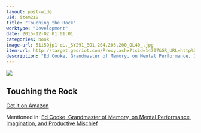 ```yaml
---
layout: post-wide
uid: item218
title: "Touching the Rock"
worktype: "Development"
date: 2015-12-02 01:01:01
categories: book
image-url: 51i5Ojp1-qL._SY291_BO1,204,203,200_QL40_.jpg
item-url: http://target.georiot.com/Proxy.ashx?tsid=14707&GR_URL=http%3A%2F%2Fwww.amazon.com%2FTouching-Rock-An-Experience-Blindness%2Fdp%2F067973547X%2F
description: "Ed Cooke, Grandmaster of Memory, on Mental Performance, Imagination, and Productive Mischief"
---
```

<a href="http://target.georiot.com/Proxy.ashx?tsid=14707&GR_URL=http%3A%2F%2Fwww.amazon.com%2FTouching-Rock-An-Experience-Blindness%2Fdp%2F067973547X%2F" target="blank"><img src="../../../../img/thumbs/51i5Ojp1-qL._SY291_BO1,204,203,200_QL40_.jpg" class="prod-img"></a>
<h2>Touching the Rock</h2>
<p><a href="http://target.georiot.com/Proxy.ashx?tsid=14707&GR_URL=http%3A%2F%2Fwww.amazon.com%2FTouching-Rock-An-Experience-Blindness%2Fdp%2F067973547X%2F" target="blank">Get it on Amazon</a><p>
<p>Mentioned in: <a href="http://fourhourworkweek.com/2014/12/30/ed-cooke/" target="blank">Ed Cooke, Grandmaster of Memory, on Mental Performance, Imagination, and Productive Mischief</a></p>
